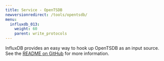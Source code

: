```yaml
---
title: Service - OpenTSDB
newversionredirect: /tools/opentsdb/
menu:
  influxdb_013:
    weight: 60
    parent: write_protocols
---
```


InfluxDB provides an easy way to hook up OpenTSDB as an input source.
See the [README on GitHub](https://github.com/influxdb/influxdb/blob/master/services/opentsdb/README.md) for more information.
